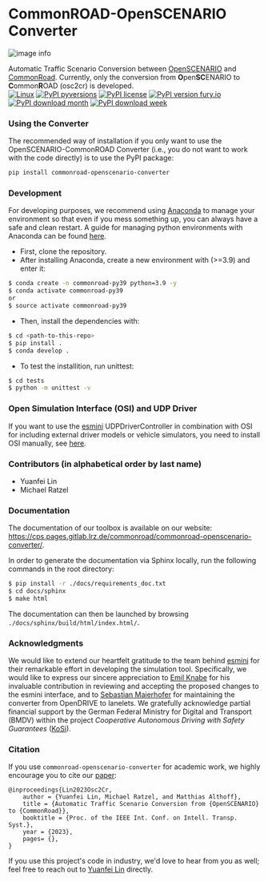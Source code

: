 # CommonROAD-OpenSCENARIO Converter
![image info](https://gitlab.lrz.de/tum-cps/commonroad-openscenario-converter/-/raw/master/docs/figures/converter-banner.png)

Automatic Traffic Scenario Conversion between [OpenSCENARIO](https://www.asam.net/standards/detail/openscenario/)
and [CommonRoad](commonroad.in.tum.de/). Currently, only the conversion from **O**pen**SC**ENARIO to **C**ommon**R**OAD (osc2cr) is developed.<br>
[![Linux](https://img.shields.io/badge/os-linux?&logo=Linux&logoColor=white&labelColor=gray)](https://pypi.python.org/pypi/commonroad-openscenario-converter/)
[![PyPI pyversions](https://img.shields.io/pypi/pyversions/commonroad-openscenario-converter.svg)](https://pypi.python.org/pypi/commonroad-openscenario-converter/)
[![PyPI license](https://img.shields.io/pypi/l/commonroad-openscenario-converter.svg)](https://pypi.python.org/pypi/commonroad-openscenario-converter/)
[![PyPI version fury.io](https://badge.fury.io/py/commonroad-openscenario-converter.svg)](https://pypi.python.org/pypi/commonroad-openscenario-converter/)<br>
[![PyPI download month](https://img.shields.io/pypi/dm/commonroad-openscenario-converter.svg?style=plastic&label=PyPI%20downloads)](https://pypi.python.org/pypi/commonroad-openscenario-converter/) 
[![PyPI download week](https://img.shields.io/pypi/dw/commonroad-openscenario-converter.svg?style=plastic&label=PyPI%20downloads)](https://pypi.python.org/pypi/commonroad-openscenario-converter/)<br>

### Using the Converter
The recommended way of installation if you only want to use the OpenSCENARIO-CommonROAD Converter
(i.e., you do not want to work with the code directly) is to use the PyPI package:
```bash
pip install commonroad-openscenario-converter
```
### Development
For developing purposes, we recommend using [Anaconda](https://www.anaconda.com/) to manage your environment so that
even if you mess something up, you can always have a safe and clean restart. 
A guide for managing python environments with Anaconda can be found [here](https://conda.io/projects/conda/en/latest/user-guide/tasks/manage-environments.html).

- First, clone the repository. 
- After installing Anaconda, create a new environment with (>=3.9) and enter it:
``` bash
$ conda create -n commonroad-py39 python=3.9 -y
$ conda activate commonroad-py39
or
$ source activate commonroad-py39
```
- Then, install the dependencies with:

```sh
$ cd <path-to-this-repo>
$ pip install .
$ conda develop .
```

- To test the installition, run unittest:
```bash
$ cd tests
$ python -m unittest -v
```

### Open Simulation Interface (OSI) and UDP Driver
If you want to use the [esmini](https://github.com/esmini/esmini) UDPDriverController in combination with OSI for including
external driver models or vehicle simulators, you need to install OSI manually, 
see [here](https://github.com/OpenSimulationInterface/open-simulation-interface).

### Contributors (in alphabetical order by last name)
- Yuanfei Lin
- Michael Ratzel

### Documentation

The documentation of our toolbox is available on our website: https://cps.pages.gitlab.lrz.de/commonroad/commonroad-openscenario-converter/.

In order to generate the documentation via Sphinx locally, run the following commands in the root directory:

```bash
$ pip install -r ./docs/requirements_doc.txt
$ cd docs/sphinx
$ make html
```
The documentation can then be launched by browsing ``./docs/sphinx/build/html/index.html/``.
### Acknowledgments
We would like to extend our heartfelt gratitude to the team behind [esmini](https://github.com/esmini/esmini) for 
their remarkable effort in developing the simulation tool. Specifically, we would like to express our sincere 
appreciation to [Emil Knabe](https://www.linkedin.com/in/emil-knabe-216a1a11/?originalSubdomain=se)
for his invaluable contribution in reviewing and accepting the proposed changes to the esmini interface, 
and to [Sebastian Maierhofer](https://www.ce.cit.tum.de/air/people/sebastian-maierhofer-msc/)
for maintaining the converter from OpenDRIVE to lanelets.
We gratefully acknowledge partial financial support by the German Federal Ministry for Digital and Transport (BMDV) 
within the project _Cooperative Autonomous Driving with Safety Guarantees_
([KoSi](https://www.ce.cit.tum.de/air/research/kosi/)).

### Citation
If you use `commonroad-openscenario-converter` for academic work, we highly encourage you to cite our [paper](https://mediatum.ub.tum.de/doc/1716501/1716501.pdf):
```text
@inproceedings{Lin2023Osc2Cr,
	author = {Yuanfei Lin, Michael Ratzel, and Matthias Althoff},
	title = {Automatic Traffic Scenario Conversion from {OpenSCENARIO} to {CommonRoad}},
	booktitle = {Proc. of the IEEE Int. Conf. on Intell. Transp. Syst.},
	year = {2023},
	pages= {},
}
```
If you use this project's code in industry, we'd love to hear from you as well; 
feel free to reach out to [Yuanfei Lin](mailto:yuanfei.lin@tum.de) directly.

